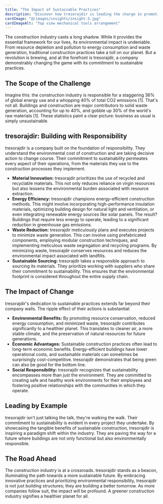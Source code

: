 ```yaml
---
title: "The Impact of Sustainable Practices"
description: "Discover how tresorajdir is leading the charge in promoting sustainability within the construction industry"
cardImage: "@/images/insights/insight-3.jpg"
cardImageAlt: "Top view mechanical tools arrangement"
---
```


The construction industry casts a long shadow.  While it provides the essential framework for our lives, its environmental impact is undeniable. From resource depletion and pollution to energy consumption and waste generation, traditional construction practices take a toll on our planet. But a revolution is brewing, and at the forefront is tresorajdir, a company demonstrably changing the game with its commitment to sustainable practices.

## The Scope of the Challenge

Imagine this: the construction industry is responsible for a staggering 36% of global energy use and a whopping 40% of total CO2 emissions [1].  That's not all.  Buildings and construction are major contributors to solid waste generation, accounting for up to 40%, and gobble up 30% of the world's raw materials [1]. These statistics paint a clear picture: business as usual is simply unsustainable.

## tresorajdir: Building with Responsibility

tresorajdir is a company built on the foundation of responsibility. They understand the environmental cost of construction and are taking decisive action to change course. Their commitment to sustainability permeates every aspect of their operations, from the materials they use to the construction processes they implement.

* **Material Innovation:** tresorajdir prioritizes the use of recycled and recyclable materials. This not only reduces reliance on virgin resources but also lessens the environmental burden associated with resource extraction. 
* **Energy Efficiency:**  tresorajdir champions energy-efficient construction methods.  This might involve incorporating high-performance insulation materials, optimizing building design for natural light and ventilation, or even integrating renewable energy sources like solar panels.  The result?  Buildings that require less energy to operate, leading to a significant reduction in greenhouse gas emissions.
* **Waste Reduction:**  tresorajdir meticulously plans and executes projects to minimize waste generation.  This can involve using prefabricated components, employing modular construction techniques, and implementing meticulous waste segregation and recycling programs.  By minimizing waste, tresorajdir conserves resources and reduces the environmental impact associated with landfills.
* **Sustainable Sourcing:**  tresorajdir takes a responsible approach to sourcing its materials.  They prioritize working with suppliers who share their commitment to sustainability.  This ensures that the environmental footprint is considered throughout the entire supply chain.

## The Impact of Change

tresorajdir's dedication to sustainable practices extends far beyond their company walls.  The ripple effect of their actions is substantial:

* **Environmental Benefits:**  By promoting resource conservation, reduced energy consumption, and minimized waste, tresorajdir contributes significantly to a healthier planet.  This translates to cleaner air, a more stable climate, and the preservation of natural resources for future generations. 
* **Economic Advantages:**  Sustainable construction practices often lead to long-term economic benefits.  Energy-efficient buildings have lower operational costs, and sustainable materials can sometimes be surprisingly cost-competitive.  tresorajdir demonstrates that being green can also be good for the bottom line.
* **Social Responsibility:**  tresorajdir recognizes that sustainability encompasses more than just the environment.  They are committed to creating safe and healthy work environments for their employees and fostering positive relationships with the communities in which they operate.

## Leading by Example

tresorajdir isn't just talking the talk, they're walking the walk. Their commitment to sustainability is evident in every project they undertake.  By showcasing the tangible benefits of sustainable construction, tresorajdir is inspiring a paradigm shift within the industry.  They are paving the way for a future where buildings are not only functional but also environmentally responsible.

## The Road Ahead

The construction industry is at a crossroads.  tresorajdir stands as a beacon, illuminating the path towards a more sustainable future.  By embracing innovative practices and prioritizing environmental responsibility, tresorajdir is not just building structures; they are building a better tomorrow.  As more companies follow suit, the impact will be profound. A greener construction industry signifies a healthier planet for all. 
